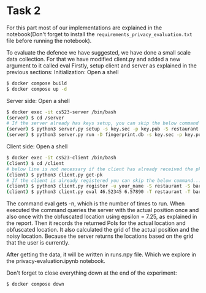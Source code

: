 # Task 2

For this part most of our implementations are explained in the notebook(Don't forget to install the `requirements_privacy_evaluation.txt` file before running the notebook).

To evaluate the defence we have suggested, we have done a small scale data collection. For that we have modified client.py and added a new argument to it called eval
Firstly, setup client and server as explained in the previous sections:
Initialization:
Open a shell
```bash
$ docker compose build
$ docker compose up -d
```
Server side:
Open a shell
```bash
$ docker exec -it cs523-server /bin/bash
(server) $ cd /server
# If the server already has keys setup, you can skip the below command
(server) $ python3 server.py setup -s key.sec -p key.pub -S restaurant -S bar -S dojo
(server) $ python3 server.py run -D fingerprint.db -s key.sec -p key.pub
```
Client side:
Open a shell
```bash
$ docker exec -it cs523-client /bin/bash
(client) $ cd /client
# below line is not necessary if the client has already received the pk key, i.e. key-client.pub exists.
(client) $ python3 client.py get-pk
# If the client is already registered you can skip the below command...
(client) $ python3 client.py register -u your_name -S restaurant -S bar -S dojo
(client) $ python3 client.py eval 46.52345 6.57890 -T restaurant -T bar -n 1000
```
The command eval gets -n, which is the number of times to run. When executed the command queries the server with the actual position once and also once with the obfuscated location using epsilon = 7.25, as explained in the report. Then it records the returned PoIs for the actual location and obfuscated location. It also calculated the grid of the actual position and the noisy location. Because the server returns the locations based on the grid that the user is currently.

After getting the data, it will be written in runs.npy file. Which we explore in the privacy-evaluation.ipynb notebook.

Don't forget to close everything down at the end of the experiment:
```
$ docker compose down
```


